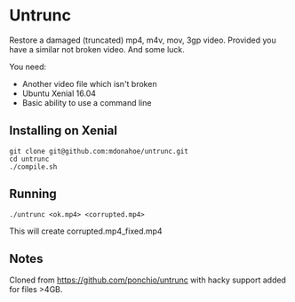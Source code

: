 Untrunc
=======

Restore a damaged (truncated) mp4, m4v, mov, 3gp video. Provided you have a similar not broken video. And some luck.


You need:

* Another video file which isn't broken
* Ubuntu Xenial 16.04
* Basic ability to use a command line


## Installing on Xenial

    git clone git@github.com:mdonahoe/untrunc.git
    cd untrunc
    ./compile.sh


## Running

    ./untrunc <ok.mp4> <corrupted.mp4>

This will create corrupted.mp4_fixed.mp4


## Notes
Cloned from https://github.com/ponchio/untrunc with hacky support added for files >4GB.
